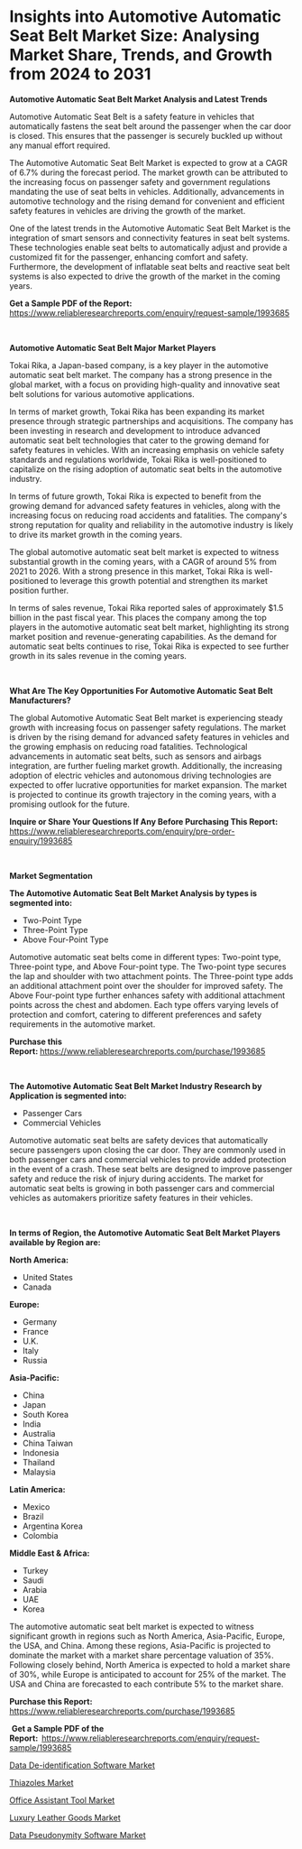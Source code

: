 <p><h1>Insights into Automotive Automatic Seat Belt Market Size: Analysing Market Share, Trends, and Growth from 2024 to 2031</h1></p><p><strong>Automotive Automatic Seat Belt Market Analysis and Latest Trends</strong></p>
<p><p>Automotive Automatic Seat Belt is a safety feature in vehicles that automatically fastens the seat belt around the passenger when the car door is closed. This ensures that the passenger is securely buckled up without any manual effort required.</p><p>The Automotive Automatic Seat Belt Market is expected to grow at a CAGR of 6.7% during the forecast period. The market growth can be attributed to the increasing focus on passenger safety and government regulations mandating the use of seat belts in vehicles. Additionally, advancements in automotive technology and the rising demand for convenient and efficient safety features in vehicles are driving the growth of the market.</p><p>One of the latest trends in the Automotive Automatic Seat Belt Market is the integration of smart sensors and connectivity features in seat belt systems. These technologies enable seat belts to automatically adjust and provide a customized fit for the passenger, enhancing comfort and safety. Furthermore, the development of inflatable seat belts and reactive seat belt systems is also expected to drive the growth of the market in the coming years.</p></p>
<p><strong>Get a Sample PDF of the Report:&nbsp;</strong> <a href="https://www.reliableresearchreports.com/enquiry/request-sample/1993685">https://www.reliableresearchreports.com/enquiry/request-sample/1993685</a></p>
<p>&nbsp;</p>
<p><strong>Automotive Automatic Seat Belt Major Market Players</strong></p>
<p><p>Tokai Rika, a Japan-based company, is a key player in the automotive automatic seat belt market. The company has a strong presence in the global market, with a focus on providing high-quality and innovative seat belt solutions for various automotive applications. </p><p>In terms of market growth, Tokai Rika has been expanding its market presence through strategic partnerships and acquisitions. The company has been investing in research and development to introduce advanced automatic seat belt technologies that cater to the growing demand for safety features in vehicles. With an increasing emphasis on vehicle safety standards and regulations worldwide, Tokai Rika is well-positioned to capitalize on the rising adoption of automatic seat belts in the automotive industry. </p><p>In terms of future growth, Tokai Rika is expected to benefit from the growing demand for advanced safety features in vehicles, along with the increasing focus on reducing road accidents and fatalities. The company's strong reputation for quality and reliability in the automotive industry is likely to drive its market growth in the coming years. </p><p>The global automotive automatic seat belt market is expected to witness substantial growth in the coming years, with a CAGR of around 5% from 2021 to 2026. With a strong presence in this market, Tokai Rika is well-positioned to leverage this growth potential and strengthen its market position further.</p><p>In terms of sales revenue, Tokai Rika reported sales of approximately $1.5 billion in the past fiscal year. This places the company among the top players in the automotive automatic seat belt market, highlighting its strong market position and revenue-generating capabilities. As the demand for automatic seat belts continues to rise, Tokai Rika is expected to see further growth in its sales revenue in the coming years.</p></p>
<p>&nbsp;</p>
<p><strong>What Are The Key Opportunities For Automotive Automatic Seat Belt Manufacturers?</strong></p>
<p><p>The global Automotive Automatic Seat Belt market is experiencing steady growth with increasing focus on passenger safety regulations. The market is driven by the rising demand for advanced safety features in vehicles and the growing emphasis on reducing road fatalities. Technological advancements in automatic seat belts, such as sensors and airbags integration, are further fueling market growth. Additionally, the increasing adoption of electric vehicles and autonomous driving technologies are expected to offer lucrative opportunities for market expansion. The market is projected to continue its growth trajectory in the coming years, with a promising outlook for the future.</p></p>
<p><strong>Inquire or Share Your Questions If Any Before Purchasing This Report:</strong> <a href="https://www.reliableresearchreports.com/enquiry/pre-order-enquiry/1993685">https://www.reliableresearchreports.com/enquiry/pre-order-enquiry/1993685</a></p>
<p>&nbsp;</p>
<p><strong>Market Segmentation</strong></p>
<p><strong>The Automotive Automatic Seat Belt Market Analysis by types is segmented into:</strong></p>
<p><ul><li>Two-Point Type</li><li>Three-Point Type</li><li>Above Four-Point Type</li></ul></p>
<p><p>Automotive automatic seat belts come in different types: Two-point type, Three-point type, and Above Four-point type. The Two-point type secures the lap and shoulder with two attachment points. The Three-point type adds an additional attachment point over the shoulder for improved safety. The Above Four-point type further enhances safety with additional attachment points across the chest and abdomen. Each type offers varying levels of protection and comfort, catering to different preferences and safety requirements in the automotive market.</p></p>
<p><strong>Purchase this Report:&nbsp;</strong><a href="https://www.reliableresearchreports.com/purchase/1993685">https://www.reliableresearchreports.com/purchase/1993685</a></p>
<p>&nbsp;</p>
<p><strong>The Automotive Automatic Seat Belt Market Industry Research by Application is segmented into:</strong></p>
<p><ul><li>Passenger Cars</li><li>Commercial Vehicles</li></ul></p>
<p><p>Automotive automatic seat belts are safety devices that automatically secure passengers upon closing the car door. They are commonly used in both passenger cars and commercial vehicles to provide added protection in the event of a crash. These seat belts are designed to improve passenger safety and reduce the risk of injury during accidents. The market for automatic seat belts is growing in both passenger cars and commercial vehicles as automakers prioritize safety features in their vehicles.</p></p>
<p>&nbsp;</p>
<p><strong>In terms of Region, the Automotive Automatic Seat Belt Market Players available by Region are:</strong></p>
<p>
    <p> <strong> North America: </strong>
        <ul>
            <li>United States</li>
            <li>Canada</li>
        </ul>
        </p> 
    <p> <strong> Europe: </strong>
        <ul>
            <li>Germany</li>
            <li>France</li>
            <li>U.K.</li>
            <li>Italy</li>
            <li>Russia</li>
        </ul>
        </p> 
    <p> <strong> Asia-Pacific: </strong>
        <ul>
            <li>China</li>
            <li>Japan</li>
            <li>South Korea</li>
            <li>India</li>
            <li>Australia</li>
            <li>China Taiwan</li>
            <li>Indonesia</li>
            <li>Thailand</li>
            <li>Malaysia</li>
        </ul>
        </p> 
    <p> <strong> Latin America: </strong>
        <ul>
            <li>Mexico</li>
            <li>Brazil</li>
            <li>Argentina Korea</li>
            <li>Colombia</li>
        </ul>
        </p> 
    <p> <strong> Middle East & Africa: </strong>
        <ul>
            <li>Turkey</li>
            <li>Saudi</li>
            <li>Arabia</li>
            <li>UAE</li>
            <li>Korea</li>
        </ul>
    </p>
    </p>
<p><p>The automotive automatic seat belt market is expected to witness significant growth in regions such as North America, Asia-Pacific, Europe, the USA, and China. Among these regions, Asia-Pacific is projected to dominate the market with a market share percentage valuation of 35%. Following closely behind, North America is expected to hold a market share of 30%, while Europe is anticipated to account for 25% of the market. The USA and China are forecasted to each contribute 5% to the market share.</p></p>
<p><strong>Purchase this Report: </strong><a href="https://www.reliableresearchreports.com/purchase/1993685">https://www.reliableresearchreports.com/purchase/1993685</a></p>
<p>&nbsp;<strong>Get a Sample PDF of the Report:&nbsp;&nbsp;</strong><a href="https://www.reliableresearchreports.com/enquiry/request-sample/1993685">https://www.reliableresearchreports.com/enquiry/request-sample/1993685</a></p>
<p><strong></strong></p>
<p><p><a href="https://thundering-castanet-c65.notion.site/Data-De-identification-Software-Market-Size-Share-Trends-Analysis-Report-By-Application-Regional-e24d02b14865412698017109a874ddb7">Data De-identification Software Market</a></p><p><a href="https://view.publitas.com/reportprime-1/thiazoles-market-provides-detailed-segmentation-of-this-market-based-on-type-application-and-region-and-forecast-for-the-period-from-2024-2031/">Thiazoles Market</a></p><p><a href="https://bubble-tree-ea4.notion.site/Office-Assistant-Tool-Market-Size-Share-Trends-Analysis-Report-By-Application-Regional-Outlook--675424e525654b6ea3793446af7d7ea7">Office Assistant Tool Market</a></p><p><a href="https://view.publitas.com/reportprime-1/luxury-leather-goods-market-with-the-goal-of-estimating-the-market-size-and-future-growth-potential-of-various-market-segments-based-on-component-applications-end-user-and-region/">Luxury Leather Goods Market</a></p><p><a href="https://bubble-tree-ea4.notion.site/Data-Pseudonymity-Software-Market-Size-Reflecting-a-Forecast-Till-2031-Market-By-Type-By-Applicati-b29eaa16a7e44b908e74c102bbd8a885">Data Pseudonymity Software Market</a></p></p>